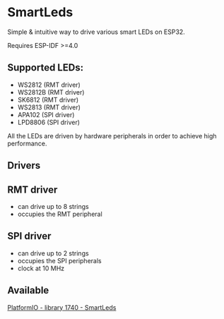 # SmartLeds

Simple & intuitive way to drive various smart LEDs on ESP32.

Requires ESP-IDF >=4.0

## Supported LEDs:

- WS2812 (RMT driver)
- WS2812B (RMT driver)
- SK6812 (RMT driver)
- WS2813 (RMT driver)
- APA102 (SPI driver)
- LPD8806 (SPI driver)

All the LEDs are driven by hardware peripherals in order to achieve high
performance.

## Drivers

## RMT driver

- can drive up to 8 strings
- occupies the RMT peripheral

## SPI driver

- can drive up to 2 strings
- occupies the SPI peripherals
- clock at 10 MHz

## Available

[PlatformIO - library 1740 - SmartLeds](https://platformio.org/lib/show/1740/SmartLeds)
